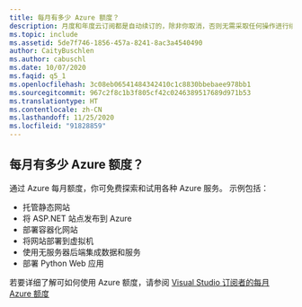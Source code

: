 ```yaml
---
title: 每月有多少 Azure 额度？
description: 月度和年度云订阅都是自动续订的，除非你取消，否则无需采取任何操作进行续订…
ms.topic: include
ms.assetid: 5de7f746-1856-457a-8241-8ac3a4540490
author: CaityBuschlen
ms.author: cabuschl
ms.date: 10/07/2020
ms.faqid: q5_1
ms.openlocfilehash: 3c08eb06541484342410c1c8830bbebaee978bb1
ms.sourcegitcommit: 967c2f8c1b3f805cf42c0246389517689d971b53
ms.translationtype: HT
ms.contentlocale: zh-CN
ms.lasthandoff: 11/25/2020
ms.locfileid: "91828859"
---
```

## <a name="what-are-the-monthly-azure-credits"></a>每月有多少 Azure 额度？

通过 Azure 每月额度，你可免费探索和试用各种 Azure 服务。  示例包括： 
- 托管静态网站
- 将 ASP.NET 站点发布到 Azure
- 部署容器化网站
- 将网站部署到虚拟机
- 使用无服务器后端集成数据和服务
- 部署 Python Web 应用

若要详细了解可如何使用 Azure 额度，请参阅 [Visual Studio 订阅者的每月 Azure 额度](https://azure.microsoft.com/pricing/member-offers/credit-for-visual-studio-subscribers/)
